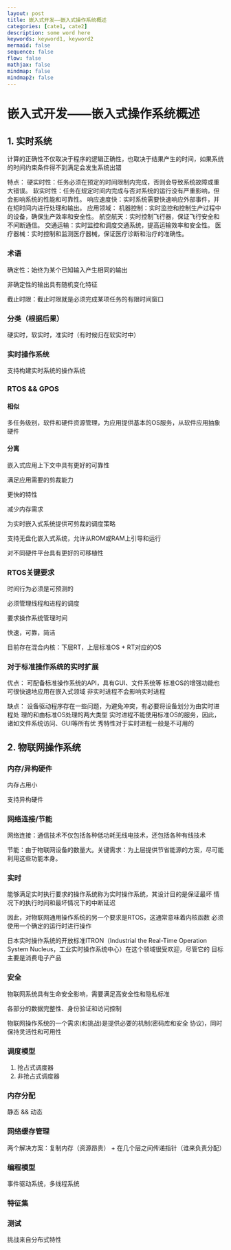 ```yaml
---
layout: post
title: 嵌入式开发——嵌入式操作系统概述
categories: [cate1, cate2]
description: some word here
keywords: keyword1, keyword2
mermaid: false
sequence: false
flow: false
mathjax: false
mindmap: false
mindmap2: false
---
```


# 嵌入式开发——嵌入式操作系统概述

## 1. 实时系统

计算的正确性不仅取决于程序的逻辑正确性，也取决于结果产生的时间，如果系统的时间约束条件得不到满足会发生系统出错

特点：
硬实时性：任务必须在预定的时间限制内完成，否则会导致系统故障或重大错误。
软实时性：任务在规定时间内完成与否对系统的运行没有严重影响，但会影响系统的性能和可靠性。
响应速度快：实时系统需要快速响应外部事件，并在短时间内进行处理和输出。
应用领域：
机器控制：实时监控和控制生产过程中的设备，确保生产效率和安全性。
航空航天：实时控制飞行器，保证飞行安全和不间断通信。
交通运输：实时监控和调度交通系统，提高运输效率和安全性。
医疗器械：实时控制和监测医疗器械，保证医疗诊断和治疗的准确性。

### 术语

确定性：始终为某个已知输入产生相同的输出

非确定性的输出具有随机变化特征

截止时限：截止时限就是必须完成某项任务的有限时间窗口

### 分类（根据后果）

硬实时，软实时，准实时（有时候归在软实时中）

### 实时操作系统

支持构建实时系统的操作系统

### RTOS && GPOS

#### 相似

多任务级别，软件和硬件资源管理，为应用提供基本的OS服务，从软件应用抽象硬件

#### 分离

嵌入式应用上下文中具有更好的可靠性 

满足应用需要的剪裁能力 

更快的特性 

减少内存需求 

为实时嵌入式系统提供可剪裁的调度策略 

支持无盘化嵌入式系统，允许从ROM或RAM上引导和运行 

对不同硬件平台具有更好的可移植性

### RTOS关键要求

时间行为必须是可预测的

必须管理线程和进程的调度

要求操作系统管理时间

快速，可靠，简洁

目前存在混合内核：下层RT，上层标准OS + RT对应的OS

### 对于标准操作系统的实时扩展

优点： 可配备标准操作系统的API，具有GUI、文件系统等 标准OS的增强功能也可很快速地应用在嵌入式领域 非实时进程不会影响实时进程 

缺点： 设备驱动程序存在一些问题，为避免冲突，有必要将设备划分为由实时进程处 理的和由标准OS处理的两大类型 实时进程不能使用标准OS的服务，因此，诸如文件系统访问、GUI等所有优 秀特性对于实时进程一般是不可用的

## 2. 物联网操作系统

### 内存/异构硬件

内存占用小

支持异构硬件

### 网络连接/节能

网络连接：通信技术不仅包括各种低功耗无线电技术，还包括各种有线技术

节能：由于物联网设备的数量大。关键需求：为上层提供节省能源的方案，尽可能利用这些功能本身。

### 实时

能够满足实时执行要求的操作系统称为实时操作系统，其设计目的是保证最坏 情况下的执行时间和最坏情况下的中断延迟

因此，对物联网通用操作系统的另一个要求是RTOS，这通常意味着内核函数 必须使用一个确定的运行时进行操作

日本实时操作系统的开放标准ITRON（Industrial the Real-Time Operation System Nucleus，工业实时操作系统中心）在这个领域很受欢迎，尽管它的 目标主要是消费电子产品

### 安全

物联网系统具有生命安全影响，需要满足高安全性和隐私标准

各部分的数据完整性、身份验证和访问控制

物联网操作系统的一个需求(和挑战)是提供必要的机制(密码库和安全 协议)，同时保持灵活性和可用性

### 调度模型

1. 抢占式调度器
2. 非抢占式调度器

### 内存分配

静态 && 动态

### 网络缓存管理

两个解决方案：复制内存（资源昂贵） + 在几个层之间传递指针（谁来负责分配）

### 编程模型

事件驱动系统，多线程系统

### 特征集



### 测试

挑战来自分布式特性

